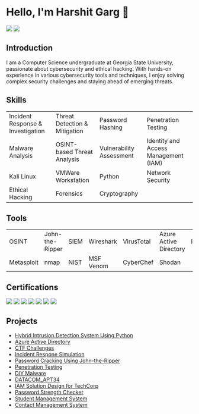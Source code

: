 # Hello, I'm Harshit Garg 👋
<a href="https://linkedin.com/in/iharshit-garg/"><img src="https://img.shields.io/badge/-LinkedIn-0072b1?&style=for-the-badge&logo=linkedin&logoColor=white" /></a>
<a href="https://iharshit-garg.github.io/Harshit-Garg-Resume.pdf"><img src="https://img.shields.io/badge/-Resume-04c385?&style=for-the-badge" /></a>

## Introduction

I am a Computer Science undergraduate at Georgia State University, passionate about cybersecurity and ethical hacking. With hands-on experience in various cybersecurity tools and techniques, I enjoy solving complex security challenges and staying ahead of emerging threats.

## Skills

<table>
  <tr>
    <td>Incident Response & Investigation</td>
    <td>Threat Detection & Mitigation</td>
    <td>Password Hashing</td>
    <td>Penetration Testing</td>
  </tr>
  <tr>
    <td>Malware Analysis</td>
    <td>OSINT-based Threat Analysis</td>
    <td>Vulnerability Assessment</td>
    <td>Identity and Access Management (IAM)</td>
  </tr>
  <tr>
    <td>Kali Linux</td>
    <td>VMWare Workstation</td>
    <td>Python</td>
    <td>Network Security</td>
  </tr>
  <tr>
    <td>Ethical Hacking</td>
    <td>Forensics</td>
    <td>Cryptography</td>
  </tr>
</table>

## Tools
<table>
  <tr>
    <td>OSINT</td>
    <td>John-the-Ripper</td>
    <td>SIEM</td>
    <td>Wireshark</td>
    <td>VirusTotal</td>
    <td>Azure Active Directory</td>
    <td>IDS</td>
    <td>Logging</td>
  </tr>
  <tr>
    <td>Metasploit</td>
    <td>nmap</td>
    <td>NIST</td>
    <td>MSF Venom</td>
    <td>CyberChef</td>
    <td>Shodan</td>
  </tr>
</table>

## Certifications

<div>
<img src="https://img.shields.io/badge/-CodePath%20CYB%20101-04c385?&style=for-the-badge" />  
<img src="https://img.shields.io/badge/-CodePath%20CYB%20102-04c385?&style=for-the-badge" />  
<img src="https://img.shields.io/badge/-Datacom%20Cybersecurity%20Job%20Simulation-00276b?&style=for-the-badge" />  
<img src="https://img.shields.io/badge/-Mastercard%20Cybersecurity%20Job%20Simulation-ff6000?&style=for-the-badge" />  
<img src="https://img.shields.io/badge/-Tata%20Group%20Cybersecurity%20Analyst%20Job%20Simulation-ffffff?&style=for-the-badge" /> 
<img src="https://img.shields.io/badge/-ISC2%3A%20Certified%20in%20Cybersecurity-42823d?&style=for-the-badge" />
<img src="https://img.shields.io/badge/-Microsoft%3A%20Cybersecurity%20Analyst%20Professional%20Certificate-ffb902?&style=for-the-badge" />

</div>

## Projects
- <a href="https://github.com/iharshit-garg/hybrid-intrusion-detection-system.git">Hybrid Intrusion Detection System Using Python</a>
- <a href="https://github.com/iharshit-garg/Azure-Active-Directory">Azure Active Directory</a>
- <a href="https://github.com/iharshit-garg/ctf-challenges">CTF Challenges</a>
- <a href="https://github.com/iharshit-garg/Incident-Response-by-IBM/tree/main">Incident Respone Simulation</a>
- <a href="https://github.com/iharshit-garg/Password-Crackathon/tree/main">Password Cracking Using John-the-Ripper</a>
- <a href="https://github.com/iharshit-garg/Penetration-Testing/tree/main">Penetration Testing</a>
- <a href="https://github.com/iharshit-garg/DIY-Malware">DIY Malware</a>
- <a href="https://github.com/iharshit-garg/DATACOM_APT34/tree/main">DATACOM_APT34</a>
- <a href="https://github.com/iharshit-garg/TCS_TechCorp">IAM Solution Design for TechCorp</a>
- <a href="https://github.com/iharshit-garg/Password-Strength-Checker">Password Strength Checker</a>
- <a href="https://github.com/iharshit-garg/Student-Management-System">Student Management System</a>
- <a href="https://github.com/iharshit-garg/Contact-Management-System">Contact Management System</a>
